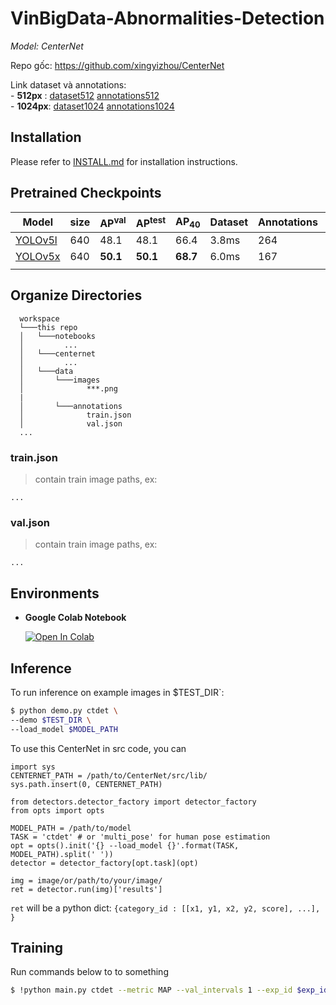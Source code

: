 # **VinBigData-Abnormalities-Detection**

*Model: CenterNet*

Repo gốc: https://github.com/xingyizhou/CenterNet

Link dataset và annotations:\
    - **512px** : [dataset512]() [annotations512]() \
    - **1024px**: [dataset1024]() [annotations1024]() 

## **Installation**

Please refer to [INSTALL.md](centernet/readme/INSTALL.md) for installation instructions.

## **Pretrained Checkpoints**

| Model | size | AP<sup>val</sup> | AP<sup>test</sup> | AP<sub>40</sub> | Dataset | Annotations || something | something |
|---------- |------ |------ |------ |------ | -------- | ------| ------ |------  |  :------: |
| [YOLOv5l](https://github.com/ultralytics/yolov5/releases)    |640 |48.1     |48.1     |66.4     |3.8ms     |264     ||47.0M  |115.4
| [YOLOv5x](https://github.com/ultralytics/yolov5/releases)    |640 |**50.1** |**50.1** |**68.7** |6.0ms     |167     ||87.7M  |218.8
| | | | | | | || |

<!--- 
| [YOLOv5l6](https://github.com/ultralytics/yolov5/releases)   |640 |49.0     |49.0     |67.4     |4.1ms     |244     ||77.2M  |117.7
| [YOLOv5l6](https://github.com/ultralytics/yolov5/releases)   |1280 |53.0     |53.0     |70.8     |12.3ms     |81     ||77.2M  |117.7
--->


## **Organize Directories**

```
  workspace
  └───this repo
  │   └───notebooks   
  │         ...
  │   └───centernet     
  │         ...
  │   └───data                       
  │       └───images
  │              ***.png
  |
  │       └───annotations
  │              train.json
  │              val.json
  ...
```
### **train.json**
> contain train image paths, ex:
```
...
```
### **val.json**
> contain train image paths, ex:
```
...
```
## **Environments**

- **Google Colab Notebook** 

    <a href="https://colab.research.google.com/drive/1ptcmwvV1eDwDoJWCBPSvoSUOImgjNcLI?usp=sharing"><img src="https://colab.research.google.com/assets/colab-badge.svg" alt="Open In Colab"></a>

## **Inference**

To run inference on example images in $TEST_DIR`:
```bash
$ python demo.py ctdet \
--demo $TEST_DIR \
--load_model $MODEL_PATH
```

To use this CenterNet in src code, you can 

~~~
import sys
CENTERNET_PATH = /path/to/CenterNet/src/lib/
sys.path.insert(0, CENTERNET_PATH)

from detectors.detector_factory import detector_factory
from opts import opts

MODEL_PATH = /path/to/model
TASK = 'ctdet' # or 'multi_pose' for human pose estimation
opt = opts().init('{} --load_model {}'.format(TASK, MODEL_PATH).split(' '))
detector = detector_factory[opt.task](opt)

img = image/or/path/to/your/image/
ret = detector.run(img)['results']
~~~
`ret` will be a python dict: `{category_id : [[x1, y1, x2, y2, score], ...], }`
## **Training**

Run commands below to to something
```bash
$ !python main.py ctdet --metric MAP --val_intervals 1 --exp_id $exp_id --batch_size $BATCH_SIZE --lr 1.25e-4  --gpus 0 --num_epochs $NUM_EPOCHS  --load_model $PRETRAIN_PATH #optional
```


